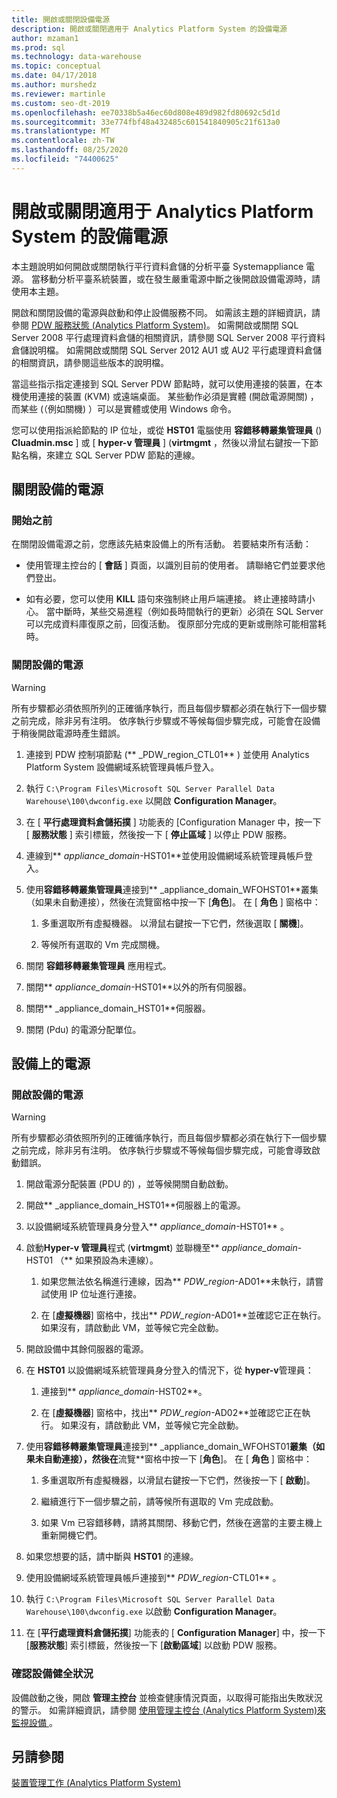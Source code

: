 ```yaml
---
title: 開啟或關閉設備電源
description: 開啟或關閉適用于 Analytics Platform System 的設備電源
author: mzaman1
ms.prod: sql
ms.technology: data-warehouse
ms.topic: conceptual
ms.date: 04/17/2018
ms.author: murshedz
ms.reviewer: martinle
ms.custom: seo-dt-2019
ms.openlocfilehash: ee70338b5a46ec60d808e489d982fd80692c5d1d
ms.sourcegitcommit: 33e774fbf48a432485c601541840905c21f613a0
ms.translationtype: MT
ms.contentlocale: zh-TW
ms.lasthandoff: 08/25/2020
ms.locfileid: "74400625"
---
```

# <a name="power-the-appliance-on-or-off-for-analytics-platform-system"></a>開啟或關閉適用于 Analytics Platform System 的設備電源
本主題說明如何開啟或關閉執行平行資料倉儲的分析平臺 Systemappliance 電源。 當移動分析平臺系統裝置，或在發生嚴重電源中斷之後開啟設備電源時，請使用本主題。  
  
開啟和關閉設備的電源與啟動和停止設備服務不同。 如需該主題的詳細資訊，請參閱 [PDW 服務狀態 &#40;Analytics Platform System&#41;](pdw-services-status.md)。 如需開啟或關閉 SQL Server 2008 平行處理資料倉儲的相關資訊，請參閱 SQL Server 2008 平行資料倉儲說明檔。 如需開啟或關閉 SQL Server 2012 AU1 或 AU2 平行處理資料倉儲的相關資訊，請參閱這些版本的說明檔。  
  
當這些指示指定連接到 SQL Server PDW 節點時，就可以使用連接的裝置，在本機使用連接的裝置 (KVM) 或遠端桌面。 某些動作必須是實體 (開啟電源開關) ，而某些 (（例如關機) ）可以是實體或使用 Windows 命令。  
  
您可以使用指派給節點的 IP 位址，或從 **HST01** 電腦使用 **容錯移轉叢集管理員** () **Cluadmin.msc** ] 或 [ **hyper-v 管理員** ] (**virtmgmt** ，然後以滑鼠右鍵按一下節點名稱，來建立 SQL Server PDW 節點的連線。  
  
## <a name="power-off-the-appliance"></a><a name="PowerOff"></a>關閉設備的電源  
  
### <a name="before-you-begin"></a>開始之前  
在關閉設備電源之前，您應該先結束設備上的所有活動。 若要結束所有活動：  
  
-   使用管理主控台的 [ **會話** ] 頁面，以識別目前的使用者。 請聯絡它們並要求他們登出。  
  
-   如有必要，您可以使用 **KILL** 語句來強制終止用戶端連接。 終止連接時請小心。 當中斷時，某些交易進程（例如長時間執行的更新）必須在 SQL Server 可以完成資料庫復原之前，回復活動。 復原部分完成的更新或刪除可能相當耗時。  
  
### <a name="to-power-off-the-appliance"></a>關閉設備的電源  
  
> [!WARNING]  
> 所有步驟都必須依照所列的正確循序執行，而且每個步驟都必須在執行下一個步驟之前完成，除非另有注明。 依序執行步驟或不等候每個步驟完成，可能會在設備于稍後開啟電源時產生錯誤。  
  
1.  連接到 PDW 控制項節點 (** _PDW_region_CTL01** ) 並使用 Analytics Platform System 設備網域系統管理員帳戶登入。  
  
2.  執行 `C:\Program Files\Microsoft SQL Server Parallel Data Warehouse\100\dwconfig.exe` 以開啟 **Configuration Manager**。  
  
3.  在 [ **平行處理資料倉儲拓撲** ] 功能表的 [Configuration Manager 中，按一下 [ **服務狀態** ] 索引標籤，然後按一下 [ **停止區域** ] 以停止 PDW 服務。   
  
4.  連線到** _appliance_domain_-HST01**並使用設備網域系統管理員帳戶登入。  
  
5.  使用**容錯移轉叢集管理員**連接到** _appliance_domain_WFOHST01**叢集（如果未自動連接），然後在流覽窗格中按一下 [**角色**]。 在 [ **角色** ] 窗格中：  
  
    1.  多重選取所有虛擬機器。 以滑鼠右鍵按一下它們，然後選取 [ **關機**]。  
  
    2.  等候所有選取的 Vm 完成關機。  
  
6.  關閉 **容錯移轉叢集管理員** 應用程式。  
  
7. 關閉** _appliance_domain_-HST01**以外的所有伺服器。  
  
8. 關閉** _appliance_domain_HST01**伺服器。  
  
9. 關閉 (Pdu) 的電源分配單位。  
  
## <a name="power-on-the-appliance"></a><a name="PowerOn"></a>設備上的電源  
  
### <a name="to-power-on-the-appliance"></a>開啟設備的電源  
  
> [!WARNING]  
> 所有步驟都必須依照所列的正確循序執行，而且每個步驟都必須在執行下一個步驟之前完成，除非另有注明。 依序執行步驟或不等候每個步驟完成，可能會導致啟動錯誤。  
  
1.  開啟電源分配裝置 (PDU 的) ，並等候開關自動啟動。  
  
2.  開啟** _appliance_domain_HST01**伺服器上的電源。  
  
3.  以設備網域系統管理員身分登入** _appliance_domain_-HST01** 。  
  
4.  啟動**Hyper-v 管理員**程式 (**virtmgmt**) 並聯機至** _appliance_domain_-HST01 （** 如果預設為未連線）。  
  
    1.  如果您無法依名稱進行連線，因為** _PDW_region_-AD01**未執行，請嘗試使用 IP 位址進行連接。  
  
    2.  在 [**虛擬機器**] 窗格中，找出** _PDW_region_-AD01**並確認它正在執行。 如果沒有，請啟動此 VM，並等候它完全啟動。  
  
5.  開啟設備中其餘伺服器的電源。  
  
6.  在 **HST01** 以設備網域系統管理員身分登入的情況下，從 **hyper-v**管理員：  
  
    1.  連接到** _appliance_domain_-HST02**。  
  
    2.  在 [**虛擬機器**] 窗格中，找出** _PDW_region_-AD02**並確認它正在執行。  如果沒有，請啟動此 VM，並等候它完全啟動。  
  
7.  使用**容錯移轉叢集管理員**連接到** _appliance_domain_WFOHST01**叢集（如果未自動連接），然後在**流覽**窗格中按一下 [**角色**]。 在 [ **角色** ] 窗格中：  
  
    1.  多重選取所有虛擬機器，以滑鼠右鍵按一下它們，然後按一下 [ **啟動**]。  
  
    2.  繼續進行下一個步驟之前，請等候所有選取的 Vm 完成啟動。  
  
    3.  如果 Vm 已容錯移轉，請將其關閉、移動它們，然後在適當的主要主機上重新開機它們。  
  
8. 如果您想要的話，請中斷與 **HST01** 的連線。  
  
9. 使用設備網域系統管理員帳戶連接到** _PDW_region_-CTL01** 。  
  
10. 執行 `C:\Program Files\Microsoft SQL Server Parallel Data Warehouse\100\dwconfig.exe` 以啟動 **Configuration Manager**。  
  
11. 在 [**平行處理資料倉儲拓撲**] 功能表的 [ **Configuration Manager**] 中，按一下 [**服務狀態**] 索引標籤，然後按一下 [**啟動區域**] 以啟動 PDW 服務。  
  
### <a name="to-verify-the-appliance-health"></a>確認設備健全狀況  
設備啟動之後，開啟 **管理主控台** 並檢查健康情況頁面，以取得可能指出失敗狀況的警示。 如需詳細資訊，請參閱 [使用管理主控台 &#40;Analytics Platform System&#41;來監視設備 ](monitor-the-appliance-by-using-the-admin-console.md)。  
  
## <a name="see-also"></a>另請參閱  
[裝置管理工作 &#40;Analytics Platform System&#41;](appliance-management-tasks.md)  
  
